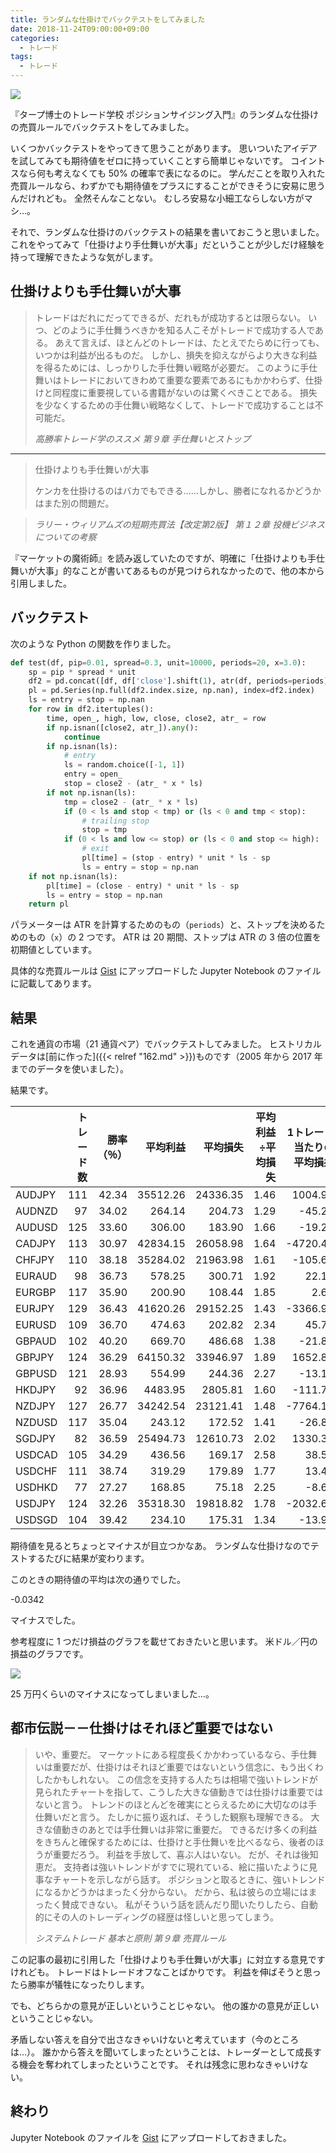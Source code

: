 ```yaml
---
title: ランダムな仕掛けでバックテストをしてみました
date: 2018-11-24T09:00:00+09:00
categories:
  - トレード
tags:
  - トレード
---
```


[![](https://images-na.ssl-images-amazon.com/images/I/51a%2BICYcESL.jpg)](https://www.amazon.co.jp/dp/4775971271/)

『タープ博士のトレード学校 ポジションサイジング入門』のランダムな仕掛けの売買ルールでバックテストをしてみました。

<!--more-->

いくつかバックテストをやってきて思うことがあります。
思いついたアイデアを試してみても期待値をゼロに持っていくことすら簡単じゃないです。
コイントスなら何も考えなくても 50% の確率で表になるのに。
学んだことを取り入れた売買ルールなら、わずかでも期待値をプラスにすることができそうに安易に思うんだけれども。
全然そんなことない。
むしろ安易な小細工ならしない方がマシ…。

それで、ランダムな仕掛けのバックテストの結果を書いておこうと思いました。
これをやってみて「仕掛けより手仕舞いが大事」だということが少しだけ経験を持って理解できたような気がします。

## 仕掛けよりも手仕舞いが大事

> トレードはだれにだってできるが、だれもが成功するとは限らない。
> いつ、どのように手仕舞うべきかを知る人こそがトレードで成功する人である。
> あえて言えば、ほとんどのトレードは、たとえでたらめに行っても、いつかは利益が出るものだ。
> しかし、損失を抑えながらより大きな利益を得るためには、しっかりした手仕舞い戦略が必要だ。
> このように手仕舞いはトレードにおいてきわめて重要な要素であるにもかかわらず、仕掛けと同程度に重要視している書籍がないのは驚くべきことである。
> 損失を少なくするための手仕舞い戦略なくして、トレードで成功することは不可能だ。
>
> <cite>高勝率トレード学のススメ 第９章 手仕舞いとストップ</cite>

---

> 仕掛けよりも手仕舞いが大事
>
> ケンカを仕掛けるのはバカでもできる……しかし、勝者になれるかどうかはまた別の問題だ。

> <cite>ラリー・ウィリアムズの短期売買法【改定第2版】 第１２章 投機ビジネスについての考察</cite>

『マーケットの魔術師』を読み返していたのですが、明確に「仕掛けよりも手仕舞いが大事」的なことが書いてあるものが見つけられなかったので、他の本から引用しました。

## バックテスト

次のような Python の関数を作りました。

```python
def test(df, pip=0.01, spread=0.3, unit=10000, periods=20, x=3.0):
    sp = pip * spread * unit
    df2 = pd.concat([df, df['close'].shift(1), atr(df, periods=periods).shift(1)], axis=1)
    pl = pd.Series(np.full(df2.index.size, np.nan), index=df2.index)
    ls = entry = stop = np.nan
    for row in df2.itertuples():
        time, open_, high, low, close, close2, atr_ = row
        if np.isnan([close2, atr_]).any():
            continue
        if np.isnan(ls):
            # entry
            ls = random.choice([-1, 1])
            entry = open_
            stop = close2 - (atr_ * x * ls)
        if not np.isnan(ls):
            tmp = close2 - (atr_ * x * ls)
            if (0 < ls and stop < tmp) or (ls < 0 and tmp < stop):
                # trailing stop
                stop = tmp
            if (0 < ls and low <= stop) or (ls < 0 and stop <= high):
                # exit
                pl[time] = (stop - entry) * unit * ls - sp
                ls = entry = stop = np.nan
    if not np.isnan(ls):
        pl[time] = (close - entry) * unit * ls - sp
        ls = entry = stop = np.nan
    return pl
```

パラメーターは ATR を計算するためのもの（`periods`）と、ストップを決めるためのもの（`x`）の 2 つです。
ATR は 20 期間、ストップは ATR の 3 倍の位置を初期値としています。

具体的な売買ルールは [Gist](https://gist.github.com/va2577/1426fdee6957513d6be675cf05a607c0) にアップロードした Jupyter Notebook のファイルに記載してあります。

## 結果

これを通貨の市場（21 通貨ペア）でバックテストしてみました。
ヒストリカルデータは[前に作った]({{< relref "162.md" >}})ものです（2005 年から 2017 年までのデータを使いました）。

結果です。

| 　 | トレード数 | 勝率（％） | 平均利益 | 平均損失 | 平均利益÷平均損失 | 1トレード当たりの平均損益 | 最大損失額 | 総損益 | 期待値 |
| --- | ---: | ---: | ---: | ---: | ---: | ---: | ---: | ---: | ---: |
| AUDJPY | 111 | 42.34 | 35512.26 | 24336.35 | 1.46 | 1004.95 | -366615.49 | 111549.59 | 0.04 |
| AUDNZD | 97 | 34.02 | 264.14 | 204.73 | 1.29 | -45.22 | -6632.89 | -4385.86 | -0.22 |
| AUDUSD | 125 | 33.60 | 306.00 | 183.90 | 1.66 | -19.29 | -3175.72 | -2411.82 | -0.10 |
| CADJPY | 113 | 30.97 | 42834.15 | 26058.98 | 1.64 | -4720.40 | -699132.96 | -533405.30 | -0.18 |
| CHFJPY | 110 | 38.18 | 35284.02 | 21963.98 | 1.61 | -105.65 | -416493.78 | -11621.93 | -0.00 |
| EURAUD | 98 | 36.73 | 578.25 | 300.71 | 1.92 | 22.17 | -4531.74 | 2172.88 | 0.07 |
| EURGBP | 117 | 35.90 | 200.90 | 108.44 | 1.85 | 2.60 | -2713.34 | 304.76 | 0.02 |
| EURJPY | 129 | 36.43 | 41620.26 | 29152.25 | 1.43 | -3366.92 | -548688.28 | -434332.17 | -0.12 |
| EURUSD | 109 | 36.70 | 474.63 | 202.82 | 2.34 | 45.79 | -2709.92 | 4990.58 | 0.23 |
| GBPAUD | 102 | 40.20 | 669.70 | 486.68 | 1.38 | -21.86 | -10640.83 | -2229.65 | -0.04 |
| GBPJPY | 124 | 36.29 | 64150.32 | 33946.97 | 1.89 | 1652.85 | -774488.36 | 204954.02 | 0.05 |
| GBPUSD | 121 | 28.93 | 554.99 | 244.36 | 2.27 | -13.15 | -6580.72 | -1590.58 | -0.05 |
| HKDJPY | 92 | 36.96 | 4483.95 | 2805.81 | 1.60 | -111.77 | -43681.93 | -10282.77 | -0.04 |
| NZDJPY | 127 | 26.77 | 34242.54 | 23121.41 | 1.48 | -7764.13 | -1129705.63 | -986044.81 | -0.34 |
| NZDUSD | 117 | 35.04 | 243.12 | 172.52 | 1.41 | -26.87 | -4212.32 | -3143.50 | -0.16 |
| SGDJPY | 82 | 36.59 | 25494.73 | 12610.73 | 2.02 | 1330.30 | -141829.50 | 109084.23 | 0.11 |
| USDCAD | 105 | 34.29 | 436.56 | 169.17 | 2.58 | 38.51 | -2390.50 | 4043.55 | 0.23 |
| USDCHF | 111 | 38.74 | 319.29 | 179.89 | 1.77 | 13.49 | -2483.77 | 1497.24 | 0.07 |
| USDHKD | 77 | 27.27 | 168.85 | 75.18 | 2.25 | -8.63 | -1659.83 | -664.40 | -0.11 |
| USDJPY | 124 | 32.26 | 35318.30 | 19818.82 | 1.78 | -2032.65 | -343857.70 | -252048.53 | -0.10 |
| USDSGD | 104 | 39.42 | 234.10 | 175.31 | 1.34 | -13.91 | -3894.67 | -1446.62 | -0.08 |

期待値を見るとちょっとマイナスが目立つかなあ。
ランダムな仕掛けなのでテストするたびに結果が変わります。

このときの期待値の平均は次の通りでした。

-0.0342

マイナスでした。

参考程度に 1 つだけ損益のグラフを載せておきたいと思います。
米ドル／円の損益のグラフです。

![](/img/209-01.png)

25 万円くらいのマイナスになってしまいました…。

## 都市伝説－－仕掛けはそれほど重要ではない

> いや、重要だ。
> マーケットにある程度長くかかわっているなら、手仕舞いは重要だが、仕掛けはそれほど重要ではないという信念に、もう出くわしたかもしれない。
> この信念を支持する人たちは相場で強いトレンドが見られたチャートを指して、こうした大きな値動きでは仕掛けは重要ではないと言う。
> トレンドのほとんどを確実にとらえるために大切なのは手仕舞いだと言う。
> たしかに振り返れば、そうした観察も理解できる。
> 大きな値動きのあとでは手仕舞いは非常に重要だ。
> できるだけ多くの利益をきちんと確保するためには、仕掛けと手仕舞いを比べるなら、後者のほうが重要だろう。
> 利益を手放して、喜ぶ人はいない。
> だが、それは後知恵だ。
> 支持者は強いトレンドがすでに現れている、絵に描いたように見事なチャートを示しながら話す。
> ポジションと取るときに、強いトレンドになるかどうかはまったく分からない。
> だから、私は彼らの立場にはまったく賛成できない。
> 私がそういう話を読んだり聞いたりしたら、自動的にその人のトレーディングの経歴は怪しいと思ってしまう。
>
> <cite>システムトレード 基本と原則 第９章 売買ルール</cite>

この記事の最初に引用した「仕掛けよりも手仕舞いが大事」に対立する意見ですけれども。
トレードはトレードオフなことばかりです。
利益を伸ばそうと思ったら勝率が犠牲になったりします。

でも、どちらかの意見が正しいということじゃない。
他の誰かの意見が正しいということじゃない。

矛盾しない答えを自分で出さなきゃいけないと考えています（今のところは…）。
誰かから答えを聞いてしまったということは、トレーダーとして成長する機会を奪われてしまったということです。
それは残念に思わなきゃいけない。

## 終わり

Jupyter Notebook のファイルを [Gist](https://gist.github.com/va2577/1426fdee6957513d6be675cf05a607c0) にアップロードしておきました。
